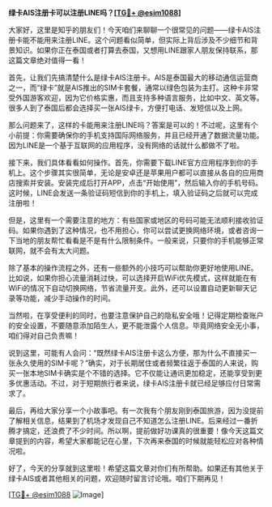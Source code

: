 **绿卡AIS注册卡可以注册LINE吗？[[TG💪+ @esim1088](https://t.me/s/esim1088)]**

大家好，这里是知乎的朋友们！今天咱们来聊聊一个很常见的问题——绿卡AIS注册卡能不能用来注册LINE。这个问题看似简单，但实际上背后涉及不少细节和背景知识。如果你正在泰国或者打算去泰国，又想用LINE跟家人朋友保持联系，那这篇文章绝对值得一看！

首先，让我们先搞清楚什么是绿卡AIS注册卡。AIS是泰国最大的移动通信运营商之一，而“绿卡”就是AIS推出的SIM卡套餐，通常以绿色包装为主打。这种卡非常受外国游客欢迎，因为它价格实惠，而且支持多种语言服务，比如中文、英文等。很多人到了泰国后都会选择买一张AIS绿卡，方便打电话、发短信以及上网。

那么问题来了，这样的卡能用来注册LINE吗？答案是可以的！不过呢，这里有个小前提：你需要确保你的手机支持国际网络服务，并且已经开通了数据流量功能。因为LINE是一个基于互联网的应用程序，没有网络的话就什么都做不了啦。

接下来，我们具体看看如何操作。首先，你需要下载LINE官方应用程序到你的手机上。这个步骤其实很简单，无论是安卓还是苹果用户都可以直接从各自的应用商店搜索并安装。安装完成后打开APP，点击“开始使用”，然后输入你的手机号码。这时候，LINE会发送一条验证码短信到你的手机上，填入验证码之后就可以完成注册啦！

但是，这里有一个需要注意的地方：有些国家或地区的号码可能无法顺利接收验证码。如果你遇到了这种情况，也不用担心，你可以尝试更换网络环境，或者咨询一下当地的朋友帮忙看看是不是有什么限制条件。一般来说，只要你的手机能够正常联网，就不会有太大问题。

除了基本的操作流程之外，还有一些额外的小技巧可以帮助你更好地使用LINE。比如说，如果你担心流量消耗过快，可以选择开启WiFi优先模式，这样就能在有WiFi的情况下自动切换网络，节省流量开支。此外，还可以设置自动更新聊天记录等功能，减少手动操作的时间。

当然啦，在享受便利的同时，也要注意保护自己的隐私安全哦！记得定期检查账户的安全设置，不要随意添加陌生人，更不能泄露个人信息。毕竟网络安全无小事，咱们得对自己负责嘛！

说到这里，可能有人会问：“既然绿卡AIS注册卡这么方便，那为什么不直接买一张永久使用的SIM卡呢？”确实，对于长期居住或者频繁往返于泰国的人来说，购买一张本地SIM卡确实是个不错的选择。它不仅能让通讯更加稳定，还能享受到更多优惠活动。不过，对于短期旅行者来说，绿卡AIS注册卡就已经足够应付日常需求了。

最后，再给大家分享一个小故事吧。有一次我有个朋友刚到泰国旅游，因为没提前了解相关信息，结果到了机场才发现自己不知道怎么注册LINE。后来经过一番折腾才搞定，还浪费了不少时间。所以啊，提前做好功课真的很重要！像今天这篇文章提到的内容，希望大家都能记在心里，下次再来泰国的时候就能轻松应对各种情况啦。

好了，今天的分享就到这里啦！希望这篇文章对你们有所帮助。如果还有其他关于绿卡AIS或者其他相关的问题，欢迎随时留言讨论哦。咱们下期再见！

[[TG💪+ @esim1088](https://t.me/s/esim1088) ![Image](https://i.postimg.cc/4NQfJmqS/Snipaste-2025-05-13-00-14-12.png)]